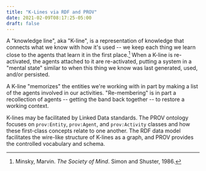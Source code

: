 ```yaml
---
title: "K-Lines via RDF and PROV"
date: 2021-02-09T08:17:25-05:00
draft: false
---
```


A "knowledge line", aka "K-line", is a representation of knowledge that connects what we know with how it's used -- we
keep each thing we learn close to the agents that learn it in the first place.[^minsky] When a K-line is re-activated,
the agents attached to it are re-activated, putting a system in a "mental state" similar to when this thing we know was
last generated, used, and/or persisted.

A K-line "memorizes" the entities we're working with in part by making a list of the agents involved in our activities.
"Re-membering" is in part a recollection of agents -- getting the band back together -- to restore a working context.

K-lines may be facilitated by Linked Data standards. The PROV ontology focuses on `prov:Entity`, `prov:Agent`, and
`prov:Activity` classes and how these first-class concepts relate to one another. The RDF data model facilitates the
wire-like structure of K-lines as a graph, and PROV provides the controlled vocabulary and schema.

[^minsky]: Minsky, Marvin. *The Society of Mind*. Simon and Shuster, 1986.
